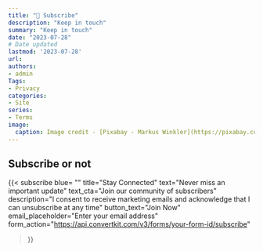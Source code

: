 ```yaml
---
title: "📧 Subscribe"
description: "Keep in touch"
summary: "Keep in touch"
date: "2023-07-28"
# Date updated
lastmod: '2023-07-28'
url: 
authors: 
- admin
Tags: 
- Privacy
categories: 
- Site
series: 
- Terms
image:
  caption: Image credit - [Pixabay - Markus Winkler](https://pixabay.com/photos/privacy-policy-dsgvo-5243225/)
---
```

## Subscribe or not

{{< subscribe 
    blue= ""
    title="Stay Connected"
    text="Never miss an important update"
    text_cta="Join our community of subscribers"
    description="I consent to receive marketing emails and acknowledge that I can unsubscribe at any time"
    button_text="Join Now"
    email_placeholder="Enter your email address"
    form_action="https://api.convertkit.com/v3/forms/your-form-id/subscribe"
>}}


